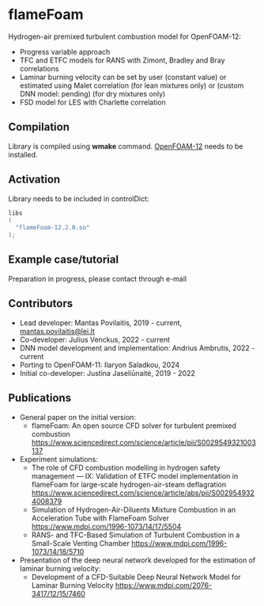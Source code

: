 # flameFoam

Hydrogen-air premixed turbulent combustion model for OpenFOAM-12:
- Progress variable approach
- TFC and ETFC models for RANS with Zimont, Bradley and Bray correlations
- Laminar burning velocity can be set by user (constant value) or estimated using Malet correlation (for lean mixtures only) or (custom DNN model: pending) (for dry mixtures only)
- FSD model for LES with Charlette correlation

## Compilation
Library is compiled using **wmake** command. [OpenFOAM-12](https://openfoam.org/release/12/) needs to be installed.

## Activation
Library needs to be included in controlDict:
```C
libs
(
  "flameFoam-12.2.0.so"
);
```

## Example case/tutorial
Preparation in progress, please contact through e-mail

## Contributors
- Lead developer: Mantas Povilaitis, 2019 - current, mantas.povilaitis@lei.lt
- Co-developer: Julius Venckus, 2022 - current
- DNN model development and implementation: Andrius Ambrutis, 2022 - current
- Porting to OpenFOAM-11: Ilaryon Saladkou, 2024
- Initial co-developer: Justina Jaseliūnaitė, 2019 - 2022

## Publications
- General paper on the initial version:
  - flameFoam: An open source CFD solver for turbulent premixed combustion https://www.sciencedirect.com/science/article/pii/S0029549321003137
- Experiment simulations:
  - The role of CFD combustion modelling in hydrogen safety management — IX: Validation of ETFC model implementation in flameFoam for large-scale hydrogen-air-steam deflagration https://www.sciencedirect.com/science/article/abs/pii/S0029549324008379
  - Simulation of Hydrogen-Air-Diluents Mixture Combustion in an Acceleration Tube with FlameFoam Solver https://www.mdpi.com/1996-1073/14/17/5504
  - RANS- and TFC-Based Simulation of Turbulent Combustion in a Small-Scale Venting Chamber https://www.mdpi.com/1996-1073/14/18/5710
- Presentation of the deep neural network developed for the estimation of laminar burning velocity:
  - Development of a CFD-Suitable Deep Neural Network Model for Laminar Burning Velocity https://www.mdpi.com/2076-3417/12/15/7460

